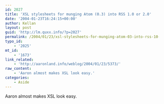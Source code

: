 ```yaml
---
id: 2027
title: 'XSL stylesheets for munging Atom (0.3) into RSS 1.0 or 2.0'
date: '2004-01-23T16:24:15+00:00'
author: Kellan
layout: post
guid: 'http://lm.quxx.info/?p=2027'
permalink: /2004/01/23/xsl-stylesheets-for-munging-atom-03-into-rss-10-or-20/
typo_id:
    - '2025'
mt_id:
    - '1673'
link_related:
    - 'http://aaronland.info/weblog/2004/01/23/5373/'
raw_content:
    - 'Aaron almost makes XSL look easy.'
categories:
    - Aside
---
```


Aaron almost makes XSL look easy.